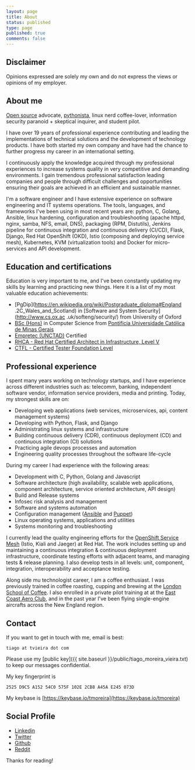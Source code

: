```yaml
---
layout: page
title: About
status: published
type: page
published: true
comments: false
---
```


## Disclaimer

Opinions expressed are solely my own and do not express the views or opinions of my employer.

## About me

[Open source](https://opensource.com/resources/what-open-source) advocate, [pythonista](https://en.wikipedia.org/wiki/Python_%28programming_language%29), linux nerd coffee-lover, information security paranoid + skeptical
inquirer, and student pilot.

I have over 19 years of professional experience contributing and leading the implementations of technical solutions and the development of technology products. I have both started my own company and have had the chance to further progress my career in an international setting.

I continuously apply the knowledge acquired through my professional experiences to increase systems quality in very competitive and demanding environments. I gain tremendous professional satisfaction leading companies and people through difficult challenges and opportunities ensuring their goals are achieved in an efficient and sustainable manner.

I'm a software engineer and I have extensive experience on software engineering and IT systems operations. The tools, languages, and frameworks I've been using in most recent years are: python, C, Golang, Ansible, linux hardening, configuration and troubleshooting (apache httpd, nginx, samba, NFS, email, DNS), packaging (RPM, Distutils), Jenkins pipeline for continuous integration and continuous delivery (CI/CD), Flask, Django, Red Hat OpenShift (OKD), Istio (composing and deploying service mesh), Kubernetes, KVM (virtualization tools) and Docker for micro-services and API development.

## Education and certifications

Education is very important to me, and I've been constantly updating my skills by learning and practicing new things. Here it is a list of my most valuable education achievements:

* [PgDip](https://en.wikipedia.org/wiki/Postgraduate_diploma#England
.2C_Wales_and_Scotland) in [Software and System Security](http://www.cs.ox.ac
.uk/softeng/security/) from University of Oxford
* [BSc (Hons)](https://en.wikipedia.org/wiki/Bachelor_of_Science#Brazil) in Computer Science from [Pontifícia Universidade Católica de Minas Gerais](http://www.pucpcaldas.br/)
* [Empretec (UNCTAD)](http://empretec.unctad.org/) Certified
* [RHCA - Red Hat Certified Architect in Infrastructure, Level V](https://www.redhat.com/rhtapps/certification/verify/?certId=160-116-729)
* [CTFL - Certified Tester Foundation Level](https://www.astqb.org/sections/list-of-certified-testers.php)

## Professional experience

I spent many years working on technology startups, and I have experience across different industries such as: telecomm, banking, independent software vendor, information service providers, media and printing. Today, my strongest skills are on:

* Developing web applications (web services, microservices, api, content management systems)
* Developing with Python, Flask, and Django
* Administrating linux systems and infrastructure
* Building continuous delivery (CDR), continuous deployment (CD) and continuous integration (CI) solutions
* Practicing agile devops processes and automation
* Engineering quality processes throughout the software life-cycle

During my career I had experience with the following areas:

* Development with C, Python, Golang and Javascript
* Software architecture (high availability, scalable web applications, component architecture, service oriented architecture, API design)
* Build and Release systems
* Infosec risk analysis and management
* Software and systems automation
* Configuration management ([Ansible](https://www.ansible.com/) and [Puppet](https://puppet.com/))
* Linux operating systems, applications and utilities
* Systems monitoring and troubleshooting

I currently lead the quality engineering efforts for the [OpenShift Service Mesh](https://docs.openshift.com/container-platform/4.3/service_mesh/service_mesh_arch/understanding-ossm.html) (Istio, Kiali and Jaeger) at Red Hat. The work includes setting up and maintaining a continuous integration & continuous deployment infrastructure, coordinate testing efforts with adjacent teams, and managing tests & release planning. I also develop tests in all levels: unit, component, integration, interoperability and acceptance testing.

Along side mu technologist career, I am a coffee enthusiast. I was previously trained in coffee roasting, cupping and brewing at the [London School of Coffee](http://www.londonschoolofcoffee.com/). I also enrolled in a private pilot training at at the [East Coast Aero Club](http://eastcoastaeroclub.com/), and in the past year I've been flying single-engine aircrafts across the New England region.

## Contact

If you want to get in touch with me, email is best:

`tiago at tvieira dot com`

Please use my [public key]({{ site.baseurl }}/public/tiago_moreira_vieira.txt)
to keep our messages confidential.

My key fingerprint is

`2525 D9C5 A152 54C0 575F 102E 2CB8 A45A E245 073D`

My keybase is [https://keybase.io/tmoreira](https://keybase.io/tmoreira)

## Social Profile

* [Linkedin](https://uk.linkedin.com/in/tiagovieira)
* [Twitter](https://twitter.com/tiagovieira)
* [Github](https://github.com/tvieira)
* [Reddit](https://www.reddit.com/user/tiagovieira)

Thanks for reading!
